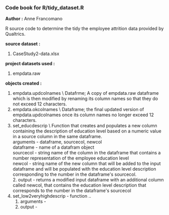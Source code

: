 ### Code book for R/tidy_dataset.R
**Author :** Anne Francomano

R source code to determine the tidy the employee attrition data provided by Qualtrics.

**source dataset :** 
1) CaseStudy2-data.xlsx

**project datasets used :**
1) empdata.raw

**objects created :**
1. empdata.updcolnames \ Datafrme; A copy of empdata.raw dataframe which is then modified by renaming its column names so that they do not exceed 12 characters. 
2. empdata.okcolnames \  Dataframe; the final updated version of empdata.updcolnames once its column names no longer exceed 12 characters.
3. set_educdescrip \  Function that creates and populates a new column containing the description of education level based on a numeric value in a source column in the same dataframe. \
        arguments - dataframe, sourcecol, newcol \
        dataframe - name of a datafram object \
        sourcecol - string name of the column in the dataframe that contains a number representation of the employee education level \
        newcol - string name of the new column that will be added to the input dataframe and will be populated with the education level description corresponding to the number in the dataframe's sourcecol. \
    2. output  - returns a modified input dataframe with an additional column called newcol, that contains the education level description that corresponds to the number in the dataframe's sourcecol 
4. set_low2veryhighdescrip - function ..  
    1. arguments -
    2. output  -
